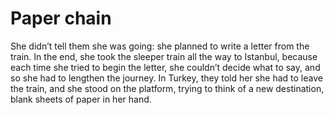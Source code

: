 Paper chain
===========



She didn’t tell them she was going: she planned to write a letter from the train. In the end, she took the sleeper train all the way to Istanbul, because each time she tried to begin the letter, she couldn’t decide what to say, and so she had to lengthen the journey. In Turkey, they told her she had to leave the train, and she stood on the platform, trying to think of a new destination, blank sheets of paper in her hand.
